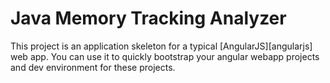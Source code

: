 # Java Memory Tracking Analyzer

This project is an application skeleton for a typical [AngularJS][angularjs] web app. You can use it
to quickly bootstrap your angular webapp projects and dev environment for these projects.